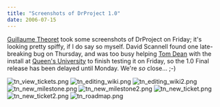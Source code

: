 ```yaml
---
title: "Screenshots of DrProject 1.0"
date: 2006-07-15
---
```

<a href="http://smokinn.tengun.net/wordpress/">Guillaume Theoret</a> took some screenshots of DrProject on Friday; it's looking pretty spiffy, if I do say so myself.  David Scannell found one late-breaking bug on Thursday, and was too busy helping <a href="http://www.ece.queensu.ca/hpages/faculty/dean/dean.html">Tom Dean</a> with the install at <a href="http://www.queensu.ca">Queen's University</a> to finish testing it on Friday, so the 1.0 Final release has been delayed until Monday.  We're <em>so</em> close… ;-)

<img alt="tn_view_tickets.png" id="image554" src="@root/files/2006/07/tn_view_tickets.png" class="centered">

<img alt="tn_editing_wiki.png" id="image547" src="@root/files/2006/07/tn_editing_wiki.png" class="centered">

<img alt="tn_editing_wiki2.png" id="image548" src="@root/files/2006/07/tn_editing_wiki2.png" class="centered">

<img alt="tn_new_milestone.png" id="image549" src="@root/files/2006/07/tn_new_milestone.png" class="centered">

<img alt="tn_new_milestone2.png" id="image550" src="@root/files/2006/07/tn_new_milestone2.png" class="centered">

<img alt="tn_new_ticket.png" id="image551" src="@root/files/2006/07/tn_new_ticket.png" class="centered">

<img alt="tn_new_ticket2.png" id="image552" src="@root/files/2006/07/tn_new_ticket2.png" class="centered">

<img alt="tn_roadmap.png" id="image553" src="@root/files/2006/07/tn_roadmap.png" class="centered">
